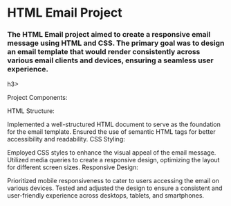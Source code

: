 <h1>HTML Email Project</h1>
 <h3> The HTML Email project aimed to create a responsive email message using HTML and CSS. The primary goal was to design an email template that would render consistently across various email clients and devices, ensuring a seamless user experience. </h3>h3>
 <p>Project Components:

HTML Structure:

Implemented a well-structured HTML document to serve as the foundation for the email template.
Ensured the use of semantic HTML tags for better accessibility and readability.
CSS Styling:

Employed CSS styles to enhance the visual appeal of the email message.
Utilized media queries to create a responsive design, optimizing the layout for different screen sizes.
Responsive Design:

Prioritized mobile responsiveness to cater to users accessing the email on various devices.
Tested and adjusted the design to ensure a consistent and user-friendly experience across desktops, tablets, and smartphones.</p>
